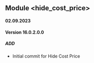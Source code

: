 ## Module <hide_cost_price>

#### 02.09.2023
#### Version 16.0.2.0.0
##### ADD
- Initial commit for Hide Cost Price